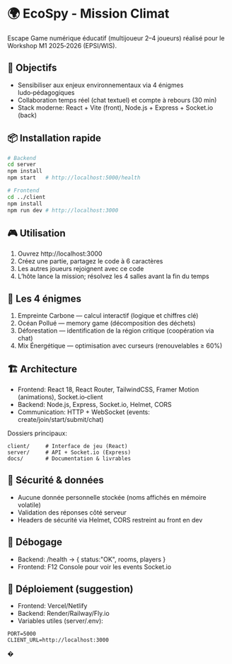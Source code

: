 # 🌍 EcoSpy - Mission Climat

Escape Game numérique éducatif (multijoueur 2–4 joueurs) réalisé pour le Workshop M1 2025‑2026 (EPSI/WIS).

## 🎯 Objectifs
- Sensibiliser aux enjeux environnementaux via 4 énigmes ludo‑pédagogiques
- Collaboration temps réel (chat textuel) et compte à rebours (30 min)
- Stack moderne: React + Vite (front), Node.js + Express + Socket.io (back)

## 📦 Installation rapide
```bash
# Backend
cd server
npm install
npm start   # http://localhost:5000/health

# Frontend
cd ../client
npm install
npm run dev # http://localhost:3000
```

## 🎮 Utilisation
1. Ouvrez http://localhost:3000
2. Créez une partie, partagez le code à 6 caractères
3. Les autres joueurs rejoignent avec ce code
4. L’hôte lance la mission; résolvez les 4 salles avant la fin du temps

## 🧩 Les 4 énigmes
1. Empreinte Carbone — calcul interactif (logique et chiffres clé)
2. Océan Pollué — memory game (décomposition des déchets)
3. Déforestation — identification de la région critique (coopération via chat)
4. Mix Énergétique — optimisation avec curseurs (renouvelables ≥ 60%)

## 🏗️ Architecture
- Frontend: React 18, React Router, TailwindCSS, Framer Motion (animations), Socket.io‑client
- Backend: Node.js, Express, Socket.io, Helmet, CORS
- Communication: HTTP + WebSocket (events: create/join/start/submit/chat)

Dossiers principaux:
```
client/     # Interface de jeu (React)
server/     # API + Socket.io (Express)
docs/       # Documentation & livrables
```

## 🔐 Sécurité & données
- Aucune donnée personnelle stockée (noms affichés en mémoire volatile)
- Validation des réponses côté serveur
- Headers de sécurité via Helmet, CORS restreint au front en dev

## 🧪 Débogage
- Backend: /health → { status:"OK", rooms, players }
- Frontend: F12 Console pour voir les events Socket.io

## 🚢 Déploiement (suggestion)
- Frontend: Vercel/Netlify
- Backend: Render/Railway/Fly.io
- Variables utiles (server/.env):
```
PORT=5000
CLIENT_URL=http://localhost:3000
```

�
